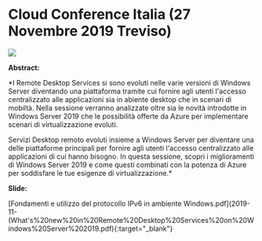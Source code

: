# Cloud Conference Italia (27 Novembre 2019 Treviso)

![](TTG-2019-09-26.png)

__Abstract:__

*I Remote Desktop Services si sono evoluti nelle varie versioni di Windows Server diventando una piattaforma tramite cui fornire agli utenti l'accesso centralizzato alle applicazioni sia in abiente desktop che in scenari di mobiltà.
Nella sessione verranno analizzate oltre sia le novità introdotte in Windows Server 2019 che le possibilità offerte da Azure per implementare scenari di virtualizzazione evoluti.

Servizi Desktop remoto evoluti insieme a Windows Server per diventare una delle piattaforme principali per fornire agli utenti l'accesso centralizzato alle applicazioni di cui hanno bisogno. In questa sessione, scopri i miglioramenti di Windows Server 2019 e come questi combinati con la potenza di Azure per soddisfare le tue esigenze di virtualizzazione.*

__Slide:__

[Fondamenti e utilizzo del protocollo IPv6 in ambiente Windows.pdf](2019-11-(What's%20new%20in%20Remote%20Desktop%20Services%20on%20Windows%20Server%202019.pdf){:target="_blank"}
